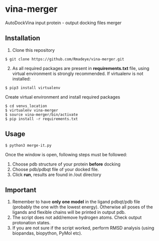 # vina-merger
AutoDockVina input protein - output docking files merger

## Installation
1. Clone this repository
```
$ git clone https://github.com/Rmadeye/vina-merger.git
```
2. As all required packages are present in **requirements.txt** file, using virtual environment is strongly recommended.
If virtualenv is not installed:
```
$ pip3 install virtualenv
```
Create virtual environment and install required packages
```
$ cd venvs_location
$ virtualenv vina-merger
$ source vina-merger/bin/activate
$ pip install -r requirements.txt
```
## Usage
```
$ python3 merge-it.py
```
Once the window is open, following steps must be followed:
1. Choose pdb structure of your protein **before** docking
2. Choose pdb/pdbqt file of your docked file.
3. Click **run**, results are found in /out directory

## Important

1. Remember to have **only one model** in the ligand pdbqt/pdb file (probably the one with the lowest energy). Otherwise all poses of the ligands and flexible chains will be printed in output pdb.
2. The script does not add/remove hydrogen atoms. Check output protonation states.
3. If you are not sure if the script worked, perform RMSD analysis (using biopandas, biopython, PyMol etc).
